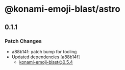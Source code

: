 # @konami-emoji-blast/astro

## 0.1.1

### Patch Changes

- a88b14f: patch bump for tooling
- Updated dependencies [a88b14f]
  - konami-emoji-blast@0.5.4
